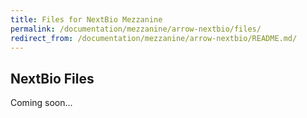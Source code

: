```yaml
---
title: Files for NextBio Mezzanine
permalink: /documentation/mezzanine/arrow-nextbio/files/
redirect_from: /documentation/mezzanine/arrow-nextbio/README.md/
---
```

## NextBio Files

Coming soon...
